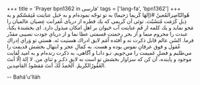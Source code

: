 +++
title = 'Prayer bpn1362 in فارسی'
tags = ['lang-fa', 'bpn1362']
+++
هُوالنّاصِرالمُعينُ
#(اِلهَا كَريما رَحيما)
به تو توجّه نموده‌ام و به حَبل عنايتت مُتِمَسّكم و به ذِيلِ كَرَمَت مُتشَبّث. توئی آن كَريمی كه يك قطره از دريای غُفرانت عِصيان عالميان را مَحو نمايد و يك كلمه از فَمِ عنايتت آب حَيوان بر اهلِ امكان مبذول دارد. ای بخشندۀ يكتا، عبدت را محروم منما و از بحر رحمتت قسمتی عطا نما و از دريایِ جودت نصيبی مقدّر فرما. السُن عالم قابل ذكرت نه و اَفئده اُمَم لايق ادراك هستيت نَه. هستیِ تو وَرایِ اِدراكِ عُقول و فوق عرفانِ نفوس بوده و هست. به كمالِ عجز و ابتهال بخشش قديمت را مي‌طلبم و فضلِ عَميمت را مي‌جويم. تـو دانـا و آگاهی، به ذكرت زنده‌ام و به اميد لَقايت موجود و پاينده، آن كن كه سزاوار بخشش تو است نه لايقِ ذكـر و ثنایِ من. لا اِلهَ اِلّا اَنتَ الغَفُورُالكَريمُ. اَلحَمدُ لَكَ اَنتَ مَقصُودُ القاصِدين.

-- Bahá'u'lláh

